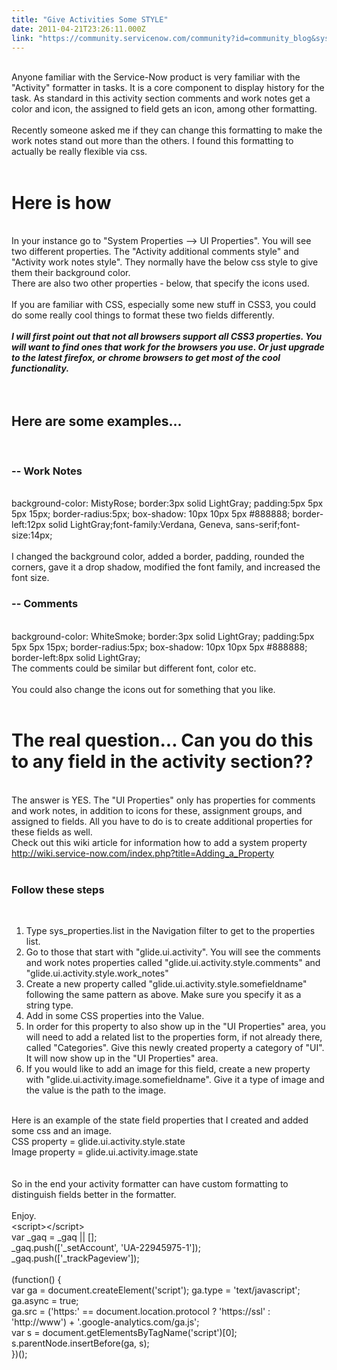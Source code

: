 ```yaml
---
title: "Give Activities Some STYLE"
date: 2011-04-21T23:26:11.000Z
link: "https://community.servicenow.com/community?id=community_blog&sys_id=bdbdaaa9dbd0dbc01dcaf3231f961961"
---
```

<p><img  alt="" class="jive-image" src="a8d41d8edbd4d344e9737a9e0f9619e1.iix" style="float:right;" /><br />Anyone familiar with the Service-Now product is very familiar with the "Activity" formatter in tasks. It is a core component to display history for the task. As standard in this activity section comments and work notes get a color and icon, the assigned to field gets an icon, among other formatting.<br /><br />Recently someone asked me if they can change this formatting to make the work notes stand out more than the others. I found this formatting to actually be really flexible via css.<br /><br /><h1>Here is how</h1><br />In your instance go to "System Properties --&gt; UI Properties". You will see two different properties. The "Activity additional comments style" and "Activity work notes style". They normally have the below css style to give them their background color.<br /><img  alt="" class="jive-image" src="3044377ddb505704ed6af3231f9619ed.iix" /><br />There are also two other properties - below, that specify the icons used.<br /><img  alt="" class="jive-image" src="03449406dbd49fc068c1fb651f9619a1.iix" /><br /><br />If you are familiar with CSS, especially some new stuff in CSS3, you could do some really cool things to format these two fields differently.<br /><b><i><br />I will first point out that not all browsers support all CSS3 properties. You will want to find ones that work for the browsers you use. Or just upgrade to the latest firefox, or chrome browsers to get most of the cool functionality.<br /></i></b> <br /><br /><h2>Here are some examples...</h2><br /><h3>-- Work Notes</h3><br />background-color: MistyRose; border:3px solid LightGray; padding:5px 5px 5px 15px; border-radius:5px; box-shadow: 10px 10px 5px #888888; border-left:12px solid LightGray;font-family:Verdana, Geneva, sans-serif;font-size:14px;<br /><br />I changed the background color, added a border, padding, rounded the corners, gave it a drop shadow, modified the font family, and increased the font size.<br /><img  alt="" class="jive-image" src="0f84f4cadb589304b322f4621f9619ea.iix" /><br /><h3>-- Comments</h3><br />background-color: WhiteSmoke; border:3px solid LightGray; padding:5px 5px 5px 15px; border-radius:5px; box-shadow: 10px 10px 5px #888888; border-left:8px solid LightGray;<br />The comments could be similar but different font, color etc.<br /><img  alt="" class="jive-image" src="a4299546dbd8d344e9737a9e0f96198d.iix" /><br /><br />You could also change the icons out for something that you like.<br /><br /><h1>The real question... Can you do this to any field in the activity section??</h1><br />The answer is YES. The "UI Properties" only has properties for comments and work notes, in addition to icons for these, assignment groups, and assigned to fields. All you have to do is to create additional properties for these fields as well.<br />Check out this wiki article for information how to add a system property <a title="ki.service-now.com/index.php?title=Adding_a_Property" href="http://wiki.service-now.com/index.php?title=Adding_a_Property">http://wiki.service-now.com/index.php?title=Adding_a_Property</a><br /><br /><h3>Follow these steps</h3><br /><ol><li>Type sys_properties.list in the Navigation filter to get to the properties list.</li><li>Go to those that start with "glide.ui.activity". You will see the comments and work notes properties called "glide.ui.activity.style.comments" and "glide.ui.activity.style.work_notes"</li><li>Create a new property called "glide.ui.activity.style.somefieldname" following the same pattern as above. Make sure you specify it as a string type.</li><li>Add in some CSS properties into the Value.</li><li>In order for this property to also show up in the "UI Properties" area, you will need to add a related list to the properties form, if not already there, called "Categories". Give this newly created property a category of "UI". It will now show up in the "UI Properties" area.</li><li>If you would like to add an image for this field, create a new property with "glide.ui.activity.image.somefieldname". Give it a type of image and the value is the path to the image.</li></ol><br /> Here is an example of the state field properties that I created and added some css and an image.<br />CSS property = glide.ui.activity.style.state<br />Image property = glide.ui.activity.image.state<br /><img  alt="" class="jive-image" src="6cba373ddb945704ed6af3231f961938.iix" /><br /><br /><br />So in the end your activity formatter can have custom formatting to distinguish fields better in the formatter.<br /><img  alt="" class="jive-image" src="d9d51c46db189fc068c1fb651f96190d.iix" /><br /><br />Enjoy.<br />&lt;script&gt;&lt;/script&gt;<br /> var _gaq = _gaq || [];<br /> _gaq.push(['_setAccount', 'UA-22945975-1']);<br /> _gaq.push(['_trackPageview']);<br /><br /> (function() {<br /> var ga = document.createElement('script'); ga.type = 'text/javascript'; ga.async = true;<br /> ga.src = ('https:' == document.location.protocol ? 'https://ssl' : 'http://www') + '.google-analytics.com/ga.js';<br /> var s = document.getElementsByTagName('script')[0]; s.parentNode.insertBefore(ga, s);<br /> })();<br /><br /></p>